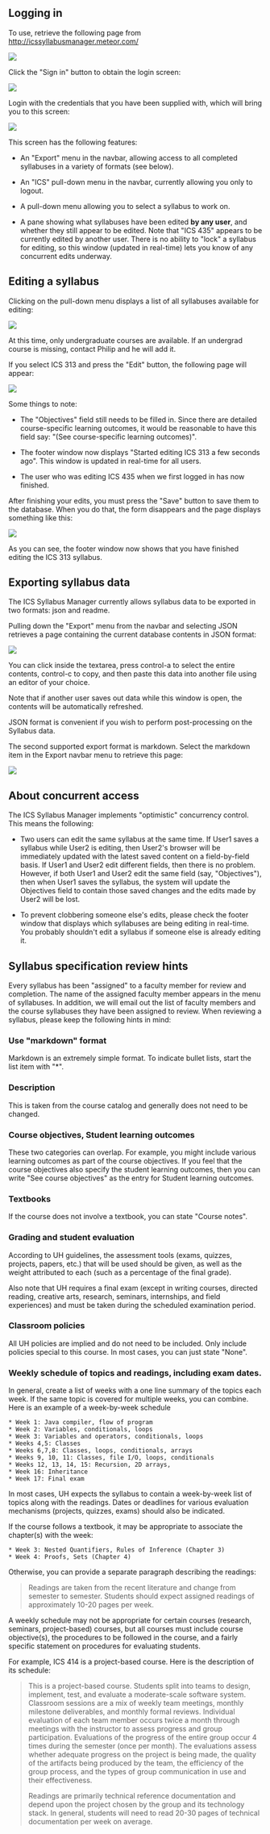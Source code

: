 ## Logging in

To use, retrieve the following page from http://icssyllabusmanager.meteor.com/

![](https://raw.githubusercontent.com/philipmjohnson/ics-syllabus/master/public/documentation/home-page.png)

Click the "Sign in" button to obtain the login screen:

![](https://raw.githubusercontent.com/philipmjohnson/ics-syllabus/master/public/documentation/login-screen.png)

Login with the credentials that you have been supplied with, which will bring you to this screen:

![](https://raw.githubusercontent.com/philipmjohnson/ics-syllabus/master/public/documentation/after-login.png)

This screen has the following features:

  * An "Export" menu in the navbar, allowing access to all completed syllabuses in a variety of formats (see below).

  * An "ICS" pull-down menu in the navbar, currently allowing you only to logout.

  * A pull-down menu allowing you to select a syllabus to work on.

  * A pane showing what syllabuses have been edited **by any user**, and whether they still appear to be edited.  Note that "ICS 435" appears to be currently edited by another user. There is no ability to "lock" a syllabus for editing, so this window (updated in real-time) lets you know of any concurrent edits underway.

## Editing a syllabus

Clicking on the pull-down menu displays a list of all syllabuses available for editing:

![](https://raw.githubusercontent.com/philipmjohnson/ics-syllabus/master/public/documentation/pulldown-menu.png)

At this time, only undergraduate courses are available.  If an undergrad course is missing, contact Philip and he will add it.

If you select ICS 313 and press the "Edit" button, the following page will appear:

![](https://raw.githubusercontent.com/philipmjohnson/ics-syllabus/master/public/documentation/edit-syllabus.png)

Some things to note:

  * The "Objectives" field still needs to be filled in. Since there are detailed course-specific learning outcomes, it would be reasonable to have this field say: "(See course-specific learning outcomes)".

  * The footer window now displays "Started editing ICS 313 a few seconds ago". This window is updated in real-time for all users.

  * The user who was editing ICS 435 when we first logged in has now finished.

After finishing your edits, you must press the "Save" button to save them to the database.  When you do that, the form disappears and the page displays something like this:

![](https://raw.githubusercontent.com/philipmjohnson/ics-syllabus/master/public/documentation/finished-editing.png)

As you can see, the footer window now shows that you have finished editing the ICS 313 syllabus.

## Exporting syllabus data

The ICS Syllabus Manager currently allows syllabus data to be exported in two formats: json and readme.

Pulling down the "Export" menu from the navbar and selecting JSON retrieves a page containing the current database contents in JSON format:

![](https://raw.githubusercontent.com/philipmjohnson/ics-syllabus/master/public/documentation/export-json.png)

You can click inside the textarea, press control-a to select the entire contents, control-c to copy, and then paste this data into another file using an editor of your choice.

Note that if another user saves out data while this window is open, the contents will be automatically refreshed.

JSON format is convenient if you wish to perform post-processing on the Syllabus data.

The second supported export format is markdown.  Select the markdown item in the Export navbar menu to retrieve this page:

![](https://raw.githubusercontent.com/philipmjohnson/ics-syllabus/master/public/documentation/export-markdown.png)

## About concurrent access

The ICS Syllabus Manager implements "optimistic" concurrency control.  This means the following:

  * Two users can edit the same syllabus at the same time.  If User1 saves a syllabus while User2 is editing, then User2's browser will be immediately updated with the latest saved content on a field-by-field basis. If User1 and User2 edit different fields, then there is no problem.  However, if both User1 and User2 edit the same field (say, "Objectives"), then when User1 saves the syllabus, the system will update the Objectives field to contain those saved changes and the edits made by User2 will be lost.

  * To prevent clobbering someone else's edits, please check the footer window that displays which syllabuses are being editing in real-time.  You probably shouldn't edit a syllabus if someone else is already editing it.

## Syllabus specification review hints

Every syllabus has been "assigned" to a faculty member for review and completion.  The name of the assigned faculty member appears in the menu of syllabuses. In addition, we will email out the list of faculty members and the course syllabuses they have been assigned to review.  When reviewing a syllabus, please keep the following hints in mind:

### Use "markdown" format

Markdown is an extremely simple format.  To indicate bullet lists, start the list item with "*".

### Description

This is taken from the course catalog and generally does not need to be changed.

### Course objectives, Student learning outcomes

These two categories can overlap. For example, you might include various learning outcomes as part of the course objectives.  If you feel that the course objectives also specify the student learning outcomes, then you can write "See course objectives" as the entry for Student learning outcomes.

### Textbooks

If the course does not involve a textbook, you can state "Course notes".

### Grading and student evaluation

According to UH guidelines, the assessment tools (exams, quizzes, projects, papers, etc.) that will be used should be given, as well as the weight attributed to each (such as a percentage of the final grade).

Also note that UH requires a final exam (except in writing courses, directed reading, creative arts, research, seminars, internships, and field experiences) and must be taken during the scheduled examination period.

### Classroom policies

All UH policies are implied and do not need to be included.  Only include policies special to this course. In most cases, you can just state "None".

### Weekly schedule of topics and readings, including exam dates.

In general, create a list of weeks with a one line summary of the topics each week.  If the same topic is covered for multiple weeks, you can combine. Here is an example of a week-by-week schedule

```
* Week 1: Java compiler, flow of program
* Week 2: Variables, conditionals, loops
* Week 3: Variables and operators, conditionals, loops
* Weeks 4,5: Classes
* Weeks 6,7,8: Classes, loops, conditionals, arrays
* Weeks 9, 10, 11: Classes, file I/O, loops, conditionals
* Weeks 12, 13, 14, 15: Recursion, 2D arrays,
* Week 16: Inheritance
* Week 17: Final exam
```

In most cases, UH expects the syllabus to contain a week-by-week list of topics along with the readings. Dates or deadlines for various evaluation mechanisms (projects, quizzes, exams) should also be indicated.

If the course follows a textbook, it may be appropriate to associate the chapter(s) with the week:

```
* Week 3: Nested Quantifiers, Rules of Inference (Chapter 3)
* Week 4: Proofs, Sets (Chapter 4)
```

Otherwise, you can provide a separate paragraph describing the readings:

<blockquote>
Readings are taken from the recent literature and change from semester to semester.  Students should expect assigned readings of approximately 10-20 pages per week.
</blockquote>


A weekly schedule may not be appropriate for certain courses (research, seminars, project-based) courses, but all courses must include course objective(s), the procedures to be followed in the course, and a fairly specific statement on procedures for evaluating students.

For example, ICS 414 is a project-based course. Here is the description of its schedule:

<blockquote>
This is a project-based course. Students split into teams to design, implement, test, and evaluate a moderate-scale software system.  Classroom sessions are a mix of weekly team meetings, monthly milestone deliverables, and monthly formal reviews. Individual evaluation of each team member occurs twice a month through meetings with the instructor to assess progress and group participation.  Evaluations of the progress of the entire group occur 4 times during the semester (once per month). The evaluations assess whether adequate progress on the project is being made, the quality of the artifacts being produced by the team, the efficiency of the group process, and the types of group communication in use and their effectiveness.

Readings are primarily technical reference documentation and depend upon the project chosen by the group and its technology stack.  In general, students will need to read 20-30 pages of technical documentation per week on average.
</blockquote>







